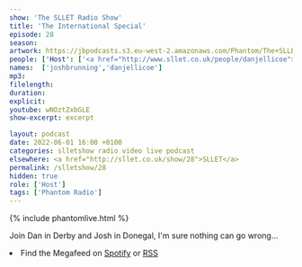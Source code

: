 ```yaml
---
show: 'The SLLET Radio Show'
title: 'The International Special'
episode: 28
season: 
artwork: https://jbpodcasts.s3.eu-west-2.amazonaws.com/Phantom/The+SLLET+Radio+Show/SLLET+radio+square+ire.png
people: ['Host': ['<a href="http://www.sllet.co.uk/people/danjellicoe">Dan Jellicoe</a> in Derby','<a href="http://www.sllet.co.uk/people/joshbrunning">Josh Brunning</a> in Donegal']]
names:  ['joshbrunning','danjellicoe']
mp3: 
filelength: 
duration: 
explicit: 
youtube: wNOztZxbGLE
show-excerpt: excerpt

layout: podcast
date: 2022-06-01 16:00 +0100
categories: slletshow radio video live podcast
elsewhere: <a href="http://sllet.co.uk/show/28">SLLET</a>
permalink: /slletshow/28
hidden: true
role: ['Host']
tags: ['Phantom Radio']
---
```


{% include phantomlive.html %}

Join Dan in Derby and Josh in Donegal, I'm sure nothing can go wrong...

<li>Find the Megafeed on <a href="https://open.spotify.com/show/1WGc6YCF3UfAL7E62gHLAS?si=eff5901deb8d498e">Spotify</a> or <a href="https://anchor.fm/s/849e58ac/podcast/rss">RSS</a></li>
